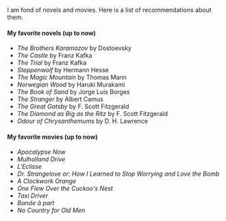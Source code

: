 I am fond of novels and movies. Here is a list of recommendations about them.

#### My favorite novels (up to now)

- *The Brothers Karamazov* by Dostoevsky
- *The Castle* by Franz Kafka
- *The Trial* by Franz Kafka
- *Steppenwolf* by Hermann Hesse
- *The Magic Mountain* by Thomas Mann
- *Norwegian Wood* by Haruki Murakami
- *The Book of Sand* by Jorge Luis Borges
- *The Stranger* by Albert Camus
- *The Great Gatsby* by F. Scott Fitzgerald
- *The Diamond as Big as the Ritz* by F. Scott Fitzgerald
- *Odour of Chrysanthemums* by D. H. Lawrence


#### My favorite movies (up to now)

- *Apocalypse Now*
- *Mulholland Drive*
- *L'Eclisse*
- *Dr. Strangelove or: How I Learned to Stop Worrying and Love the Bomb*
- *A Clockwork Orange*
- *One Flew Over the Cuckoo's Nest*
- *Taxi Driver*
- *Bande à part*
- *No Country for Old Men*


